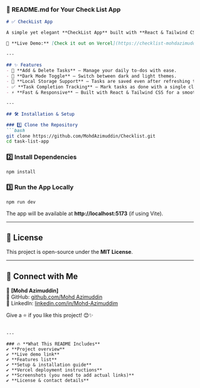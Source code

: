### 📜 **README.md for Your Check List App**
```md
# ✅ CheckList App

A simple yet elegant **CheckList App** built with **React & Tailwind CSS**, featuring **dark mode, local storage support, and task completion tracking**.  

🚀 **Live Demo:** [Check it out on Vercel](https://checklist-mohdazimuddin-chi.vercel.app/)  

---

## ✨ Features
- 📌 **Add & Delete Tasks** – Manage your daily to-dos with ease.
- 🎨 **Dark Mode Toggle** – Switch between dark and light themes.
- 📂 **Local Storage Support** – Tasks are saved even after refreshing the page.
- ✅ **Task Completion Tracking** – Mark tasks as done with a single click.
- ⚡ **Fast & Responsive** – Built with React & Tailwind CSS for a smooth experience.

---

## 🛠️ Installation & Setup

### 1️⃣ Clone the Repository  
```bash
git clone https://github.com/MohdAzimuddin/Checklist.git
cd task-list-app
```

### 2️⃣ Install Dependencies  
```bash
npm install
```

### 3️⃣ Run the App Locally  
```bash
npm run dev
```
The app will be available at **http://localhost:5173** (if using Vite).

---

## 📜 License
This project is open-source under the **MIT License**.

---

## 🙌 Connect with Me
👤 **[Mohd Azimuddin]**  
🔗 GitHub: [github.com/Mohd Azimuddin](https://github.com/MohdAzimuddin)  
🔗 LinkedIn: [linkedin.com/in/Mohd-Azimuddim](in/mohd-azimuddin-shaikh-34284b202)  

Give a ⭐ if you like this project! 😊✨
```

---

### 🔥 **What This README Includes**
✔️ **Project overview**  
✔️ **Live demo link**  
✔️ **Features list**  
✔️ **Setup & installation guide**  
✔️ **Vercel deployment instructions**  
✔️ **Screenshots (you need to add actual links)**  
✔️ **License & contact details**  

